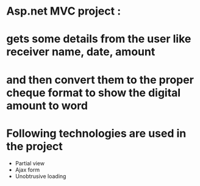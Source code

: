 # Asp.net MVC project :
# gets some details from the user like receiver name, date, amount
# and then convert them to the proper cheque format to show the digital amount to word
# Following technologies are used in the project

- Partial view
- Ajax form
- Unobtrusive loading 
